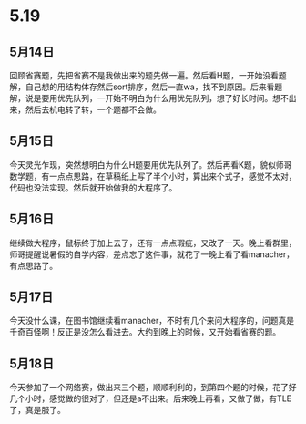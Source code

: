 # 5.19  

## 5月14日  
回顾省赛题，先把省赛不是我做出来的题先做一遍。然后看H题，一开始没看题解，自己想的用结构体存然后sort排序，然后一直wa，找不到原因。后来看题解，说是要用优先队列，一开始不明白为什么用优先队列，想了好长时间。想不出来，然后去杭电转了转，一个题都不会做。   
## 5月15日  
今天灵光乍现，突然想明白为什么H题要用优先队列了。然后再看K题，貌似师哥数学题，有一点点思路，在草稿纸上写了半个小时，算出来个式子，感觉不太对，代码也没法实现。然后就开始做我的大程序了。

## 5月16日  
继续做大程序，鼠标终于加上去了，还有一点点瑕疵，又改了一天。晚上看群里，师哥提醒说暑假的自学内容，差点忘了这件事，就花了一晚上看了看manacher，有点思路了。  

## 5月17日  
今天没什么课，在图书馆继续看manacher，不时有几个来问大程序的，问题真是千奇百怪啊！反正是没怎么看进去。大约到晚上的时候，又开始看省赛的题。  

## 5月18日  
今天参加了一个网络赛，做出来三个题，顺顺利利的，到第四个题的时候，花了好几个小时，感觉做的很对了，但还是a不出来。后来晚上再看，又做了做，有TLE了，真是服了。

